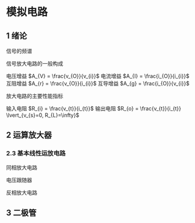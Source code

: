 # 模拟电路

## 1 绪论

信号的频谱

信号放大电路的一般构成

电压增益 $A_{V} = \frac{v_{O}}{v_{i}}$
电流增益 $A_{I} = \frac{i_{O}}{i_{i}}$
互阻增益 $A_{r} = \frac{v_{O}}{i_{i}}$
互导增益 $A_{g} = \frac{i_{O}}{v_{i}}$

放大电路的主要性能指标

输入电阻 $R_{i} = \frac{v_{t}}{i_{t}}$
输出电阻 $R_{o} = \frac{v_{t}}{i_{t}} \lvert_{v_{s}=0, R_{L}=\infty}$

## 2 运算放大器

### 2.3 基本线性运放电路

同相放大电路

电压跟随器

反相放大电路

## 3 二极管
